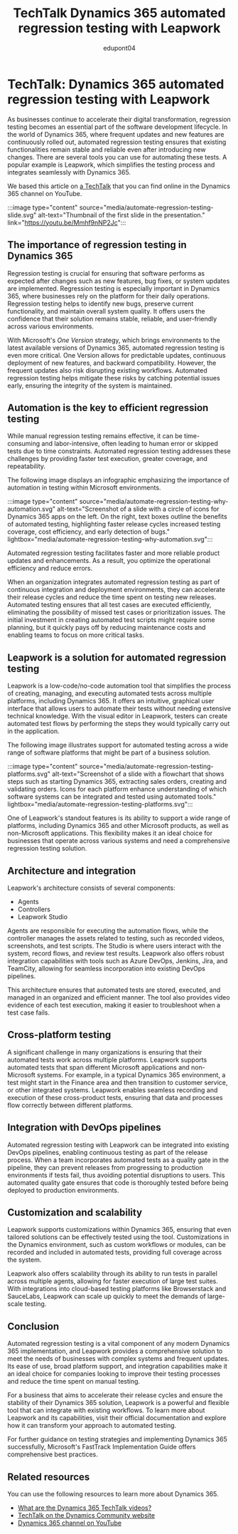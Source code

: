 ﻿---
title: TechTalk Dynamics 365 automated regression testing with Leapwork
description: Summary of TechTalk video that talks about how to use Leapwork for automated regression testing in solutions with Dynamics 365 apps and services.
ms.date: 11/12/2024
ms.topic: conceptual
author: edupont04
ms.author: edupont
ai-usage: ai-assisted
---

# TechTalk: Dynamics 365 automated regression testing with Leapwork

As businesses continue to accelerate their digital transformation, regression testing becomes an essential part of the software development lifecycle. In the world of Dynamics 365, where frequent updates and new features are continuously rolled out, automated regression testing ensures that existing functionalities remain stable and reliable even after introducing new changes. There are several tools you can use for automating these tests. A popular example is Leapwork, which simplifies the testing process and integrates seamlessly with Dynamics 365.

We based this article on [a TechTalk](https://youtu.be/Mmhf9nNP2Jc?si=1qYT-LB5zS-m4-33) that you can find online in the Dynamics 365 channel on YouTube.  

:::image type="content" source="media/automate-regression-testing-slide.svg" alt-text="Thumbnail of the first slide in the presentation." link="https://youtu.be/Mmhf9nNP2Jc":::

## The importance of regression testing in Dynamics 365

Regression testing is crucial for ensuring that software performs as expected after changes such as new features, bug fixes, or system updates are implemented. Regression testing is especially important in Dynamics 365, where businesses rely on the platform for their daily operations. Regression testing helps to identify new bugs, preserve current functionality, and maintain overall system quality. It offers users the confidence that their solution remains stable, reliable, and user-friendly across various environments.

With Microsoft's *One Version* strategy, which brings environments to the latest available versions of Dynamics 365, automated regression testing is even more critical. One Version allows for predictable updates, continuous deployment of new features, and backward compatibility. However, the frequent updates also risk disrupting existing workflows. Automated regression testing helps mitigate these risks by catching potential issues early, ensuring the integrity of the system is maintained.

## Automation is the key to efficient regression testing

While manual regression testing remains effective, it can be time-consuming and labor-intensive, often leading to human error or skipped tests due to time constraints. Automated regression testing addresses these challenges by providing faster test execution, greater coverage, and repeatability.

The following image displays an infographic emphasizing the importance of automation in testing within Microsoft environments.

:::image type="content" source="media/automate-regression-testing-why-automation.svg" alt-text="Screenshot of a slide with a circle of icons for Dynamics 365 apps on the left. On the right, text boxes outline the benefits of automated testing, highlighting faster release cycles  increased testing coverage, cost efficiency, and early detection of bugs." lightbox="media/automate-regression-testing-why-automation.svg":::

Automated regression testing facilitates faster and more reliable product updates and enhancements. As a result, you optimize the operational efficiency and reduce errors.  

When an organization integrates automated regression testing as part of continuous integration and deployment environments, they can accelerate their release cycles and reduce the time spent on testing new releases. Automated testing ensures that all test cases are executed efficiently, eliminating the possibility of missed test cases or prioritization issues. The initial investment in creating automated test scripts might require some planning, but it quickly pays off by reducing maintenance costs and enabling teams to focus on more critical tasks.

## Leapwork is a solution for automated regression testing

Leapwork is a low-code/no-code automation tool that simplifies the process of creating, managing, and executing automated tests across multiple platforms, including Dynamics 365. It offers an intuitive, graphical user interface that allows users to automate their tests without needing extensive technical knowledge. With the visual editor in Leapwork, testers can create automated test flows by performing the steps they would typically carry out in the application.

The following image illustrates support for automated testing across a wide range of software platforms that might be part of a business solution.  

:::image type="content" source="media/automate-regression-testing-platforms.svg" alt-text="Screenshot of a slide with a flowchart that shows steps such as starting Dynamics 365, extracting sales orders, creating and validating orders. Icons for each platform enhance understanding of which software systems can be integrated and tested using automated tools." lightbox="media/automate-regression-testing-platforms.svg":::

One of Leapwork's standout features is its ability to support a wide range of platforms, including Dynamics 365 and other Microsoft products, as well as non-Microsoft applications. This flexibility makes it an ideal choice for businesses that operate across various systems and need a comprehensive regression testing solution.

## Architecture and integration

Leapwork's architecture consists of several components:  

- Agents  
- Controllers  
- Leapwork Studio  

Agents are responsible for executing the automation flows, while the controller manages the assets related to testing, such as recorded videos, screenshots, and test scripts. The Studio is where users interact with the system, record flows, and review test results. Leapwork also offers robust integration capabilities with tools such as Azure DevOps, Jenkins, Jira, and TeamCity, allowing for seamless incorporation into existing DevOps pipelines.

This architecture ensures that automated tests are stored, executed, and managed in an organized and efficient manner. The tool also provides video evidence of each test execution, making it easier to troubleshoot when a test case fails.

## Cross-platform testing

A significant challenge in many organizations is ensuring that their automated tests work across multiple platforms. Leapwork supports automated tests that span different Microsoft applications and non-Microsoft systems. For example, in a typical Dynamics 365 environment, a test might start in the Finance area and then transition to customer service, or other integrated systems. Leapwork enables seamless recording and execution of these cross-product tests, ensuring that data and processes flow correctly between different platforms.

## Integration with DevOps pipelines

Automated regression testing with Leapwork can be integrated into existing DevOps pipelines, enabling continuous testing as part of the release process. When a team incorporates automated tests as a quality gate in the pipeline, they can prevent releases from progressing to production environments if tests fail, thus avoiding potential disruptions to users. This automated quality gate ensures that code is thoroughly tested before being deployed to production environments.

## Customization and scalability

Leapwork supports customizations within Dynamics 365, ensuring that even tailored solutions can be effectively tested using the tool. Customizations in the Dynamics environment, such as custom workflows or modules, can be recorded and included in automated tests, providing full coverage across the system.

Leapwork also offers scalability through its ability to run tests in parallel across multiple agents, allowing for faster execution of large test suites. With integrations into cloud-based testing platforms like Browserstack and SauceLabs, Leapwork can scale up quickly to meet the demands of large-scale testing.

## Conclusion

Automated regression testing is a vital component of any modern Dynamics 365 implementation, and Leapwork provides a comprehensive solution to meet the needs of businesses with complex systems and frequent updates. Its ease of use, broad platform support, and integration capabilities make it an ideal choice for companies looking to improve their testing processes and reduce the time spent on manual testing.

For a business that aims to accelerate their release cycles and ensure the stability of their Dynamics 365 solution, Leapwork is a powerful and flexible tool that can integrate with existing workflows. To learn more about Leapwork and its capabilities, visit their official documentation and explore how it can transform your approach to automated testing.

For further guidance on testing strategies and implementing Dynamics 365 successfully, Microsoft's FastTrack Implementation Guide offers comprehensive best practices.

## Related resources

You can use the following resources to learn more about Dynamics 365.

- [What are the Dynamics 365 TechTalk videos?](../roles/techtalk-videos.md)
- [TechTalk on the Dynamics Community website](https://community.dynamics.com/videos/)
- [Dynamics 365 channel on YouTube](https://www.youtube.com/channel/UC5QxCcXhFFixs1nfmOpJlvQ)
